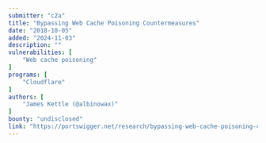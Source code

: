 ```yaml
---
submitter: "c2a"
title: "Bypassing Web Cache Poisoning Countermeasures"
date: "2018-10-05"
added: "2024-11-03"
description: ""
vulnerabilities: [
    "Web cache poisoning"
]
programs: [
    "Cloudflare"
]
authors: [
    "James Kettle (@albinowax)"
]
bounty: "undisclosed"
link: "https://portswigger.net/research/bypassing-web-cache-poisoning-countermeasures"
---
```




